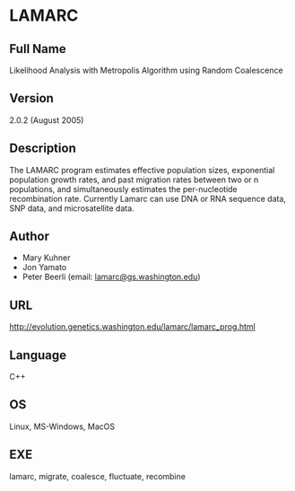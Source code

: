 # LAMARC

## Full Name
Likelihood Analysis with Metropolis Algorithm using Random Coalescence

## Version
2.0.2 (August 2005)

## Description
The LAMARC program estimates effective population sizes, exponential population growth rates, and past migration rates between two or n populations, and simultaneously estimates the per-nucleotide recombination rate. Currently Lamarc can use DNA or RNA sequence data, SNP data, and microsatellite data.

## Author
* Mary Kuhner
* Jon Yamato
* Peter Beerli (email: lamarc@gs.washington.edu)

## URL
http://evolution.genetics.washington.edu/lamarc/lamarc_prog.html

## Language
C++

## OS
Linux, MS-Windows, MacOS

## EXE
lamarc, migrate, coalesce, fluctuate, recombine